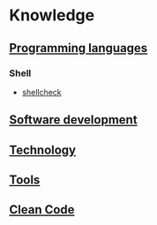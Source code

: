 # Knowledge

## [Programming languages](./programming_languages/index.md)

### Shell

- [shellcheck](./tools/shell_check.md)

## [Software development](./software_development/index.md)

## [Technology](./tech/index.md)

## [Tools](./tools/index.md)

## [Clean Code](./clean_code/index.md)
